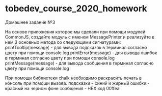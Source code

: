 # tobedev_course_2020_homework

Домашнее задание №3

На основе приложения которое мы сделали при помощи модулей CommonJS, создайте модуль с именем MessagePrinter и реализуйте в нем 3 основных метода со следующими сигнатурами:
printTooltip(message) - для вывода подсказок в терминал согласно цвету при помощи console.log
printError(message) - для вывода ошибок в терминал согласно цвету при помощи console.log
printMessage(message) - для вывода сообщения в терминал согласно цвету при помощи console.log

При помощи библиотеки chalk необходимо раскрасить печать в консоль при помощи вызова.
подсказки - синий и жирный
ошибки - красный на черном фоне
сообщения - HEX код 00ffea

